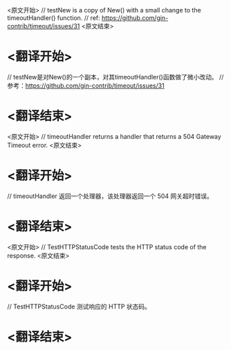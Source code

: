 
<原文开始>
// testNew is a copy of New() with a small change to the timeoutHandler() function.
// ref: https://github.com/gin-contrib/timeout/issues/31
<原文结束>

# <翻译开始>
// testNew是对New()的一个副本，对其timeoutHandler()函数做了微小改动。
// 参考：https://github.com/gin-contrib/timeout/issues/31
# <翻译结束>


<原文开始>
// timeoutHandler returns a handler that returns a 504 Gateway Timeout error.
<原文结束>

# <翻译开始>
// timeoutHandler 返回一个处理器，该处理器返回一个 504 网关超时错误。
# <翻译结束>


<原文开始>
// TestHTTPStatusCode tests the HTTP status code of the response.
<原文结束>

# <翻译开始>
// TestHTTPStatusCode 测试响应的 HTTP 状态码。
# <翻译结束>

